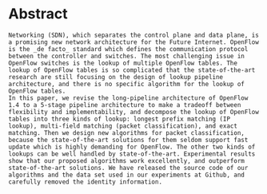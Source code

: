 # Abstract
    Networking (SDN), which separates the control plane and data plane, is a promising new network architecture for the Future Internet. OpenFlow is the _de facto_ standard which defines the communication protocol between the controller and switches. The most challenging issue in OpenFlow switches is the lookup of multiple OpenFlow tables. The lookup of OpenFlow tables is so complicated that the state-of-the-art research are still focusing on the design of lookup pipeline architecture, and there is no specific algorithm for the lookup of OpenFlow tables.
    In this paper, we revise the long-pipeline architecture of OpenFlow 1.4 to a 5-stage pipeline architecture to make a tradeoff between flexibility and implementability, and decompose the lookup of OpenFlow tables into three kinds of lookup: longest prefix matching (IP lookup), multi-field matching (packet classification), and exact matching. Then we design new algorithms for packet classification, because the state-of-the-art solutions for them seldom support fast update which is highly demanding for OpenFlow. The other two kinds of lookups can be well handled by state-of-the-art. Experimental results show that our proposed algorithms work excellently, and outperform state-of-the-art solutions. We have released the source code of our algorithms and the data set used in our experiments at Github, and carefully removed the identity information.
